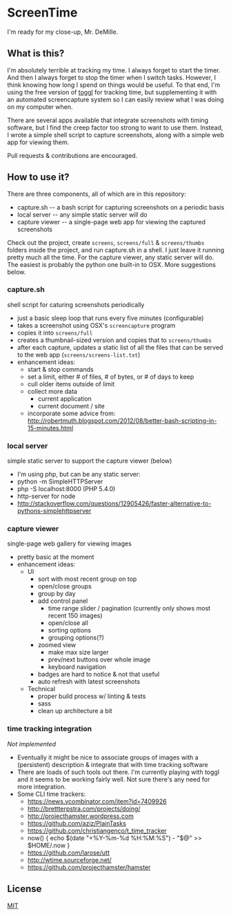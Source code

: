 # ScreenTime
I'm ready for my close-up, Mr. DeMille.

## What is this?

I'm absolutely terrible at tracking my time. I always forget to start the timer. And then I always forget to stop the timer when I switch tasks. However, I think knowing how long I spend on things would be useful. To that end, I'm using the free version of [toggl](https://www.toggl.com) for tracking time, but supplementing it with an automated screencapture system so I can easily review what I was doing on my computer when.

There are several apps available that integrate screenshots with timing software, but I find the creep factor too strong to want to use them. Instead, I wrote a simple shell script to capture screenshots, along with a simple web app for viewing them.

Pull requests & contributions are encouraged.

## How to use it?

There are three components, all of which are in this repository:

 - capture.sh -- a bash script for capturing screenshots on a periodic basis
 - local server -- any simple static server will do
 - capture viewer -- a single-page web app for viewing the captured screenshots

Check out the project, create `screens`, `screens/full` & `screens/thumbs` folders inside the project, and run capture.sh in a shell. I just leave it running pretty much all the time. For the capture viewer, any static server will do. The easiest is probably the python one built-in to OSX. More suggestions below.

### capture.sh 

shell script for caturing screenshots periodically

 - just a basic sleep loop that runs every five minutes (configurable)
 - takes a screenshot using OSX's `screencapture` program
 - copies it into `screens/full`
 - creates a thumbnail-sized version and copies that to `screens/thumbs`
 - after each capture, updates a static list of all the files that can be served to the web app (`screens/screens-list.txt`)
 - enhancement ideas:
	- start & stop commands
	- set a limit, either # of files, # of bytes, or # of days to keep
	- cull older items outside of limit
	- collect more data
		- current application
		- current document / site
	- incorporate some advice from: http://robertmuth.blogspot.com/2012/08/better-bash-scripting-in-15-minutes.html

### local server 

simple static server to support the capture viewer (below)

 - I'm using php, but can be any static server:
 - python -m SimpleHTTPServer
 - php -S localhost:8000 (PHP 5.4.0)
 - http-server for node
 - http://stackoverflow.com/questions/12905426/faster-alternative-to-pythons-simplehttpserver

### capture viewer

single-page web gallery for viewing images

 - pretty basic at the moment
 - enhancement ideas:
 	- UI
 		- sort with most recent group on top
		- open/close groups
		- group by day
		- add control panel
			- time range slider / pagination (currently only shows most recent 150 images)
			- open/close all
			- sorting options
			- grouping options(?)
		- zoomed view
			- make max size larger
			- prev/next buttons over whole image
			- keyboard navigation
		- badges are hard to notice & not that useful
 		- auto refresh with latest screenshots
	- Technical
		- proper build process w/ linting & tests
		- sass
		- clean up architecture a bit

### time tracking integration

*Not implemented*
 
 - Eventually it might be nice to associate groups of images with a (persistent) description & integrate that with time tracking software
 - There are loads of such tools out there. I'm currently playing with toggl and it seems to be working fairly well. Not sure there's any need for more integration.
 - Some CLI time trackers:
	- https://news.ycombinator.com/item?id=7409926
	- http://brettterpstra.com/projects/doing/
	- http://projecthamster.wordpress.com
	- https://github.com/aziz/PlainTasks
	- https://github.com/christiangenco/t_time_tracker
	- now() { echo $(date "+%Y-%m-%d %H:%M:%S") - "$@" >> $HOME/.now }
 	- https://github.com/larose/utt
 	- http://wtime.sourceforge.net/
 	- https://github.com/projecthamster/hamster

## License

[MIT](license.txt) 